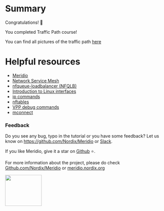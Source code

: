 # Summary

Congratulations! 🎉

You completed Traffic Path course!

You can find all pictures of the traffic path [here](https://viewer.diagrams.net/?tags=%7B%7D&highlight=0000ff&edit=_blank&layers=1&nav=1&page-id=rjszOReYDxTjH4DNYqVc&title=Diagrams%20-%20Traffic%20Path#Uhttps%3A%2F%2Fdrive.google.com%2Fuc%3Fid%3D1QRx1kS7n7Rnhc_FoJKpxiXhpXqHPYLKR%26export%3Ddownload)

# Helpful resources

* [Meridio](https://meridio.nordix.org/docs/v1.0.0/)
* [Network Service Mesh](https://networkservicemesh.io/)
* [nfqueue-loadbalancer (NFQLB)](https://github.com/Nordix/nfqueue-loadbalancer/)
* [Introduction to Linux interfaces](https://developers.redhat.com/blog/2018/10/22/introduction-to-linux-interfaces-for-virtual-networking)
* [ip commands](https://linux.die.net/man/8/ip)
* [nftables](https://wiki.nftables.org/wiki-nftables/index.php/Main_Page)
* [VPP debug commands](https://fd.io/docs/vpp/v2101/reference/cmdreference/index.html)
* [mconnect](https://github.com/Nordix/mconnect)

### Feedback

Do you see any bug, typo in the tutorial or you have some feedback?
Let us know on https://github.com/Nordix/Meridio or [Slack](https://cloud-native.slack.com/archives/C03ETG3J04S).

If you like Meridio, give it a star on [Github](https://github.com/Nordix/Meridio) ⭐️.

For more information about the project, please do check [Github.com/Nordix/Meridio](https://github.com/Nordix/Meridio) or [meridio.nordix.org](https://meridio.nordix.org/)

<img src="https://raw.githubusercontent.com/Nordix/Meridio/master/docs/resources/Logo.svg" width="118" height="100">
